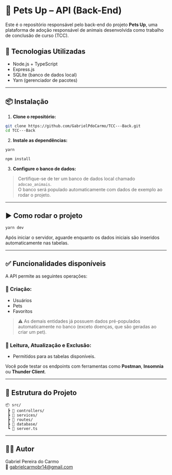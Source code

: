 # 🐾 Pets Up – API (Back-End)

Este é o repositório responsável pelo back-end do projeto **Pets Up**, uma plataforma de adoção responsável de animais desenvolvida como trabalho de conclusão de curso (TCC).

## 🚀 Tecnologias Utilizadas

- Node.js + TypeScript
- Express.js
- SQLite (banco de dados local)
- Yarn (gerenciador de pacotes)

---

## 📦 Instalação

1. **Clone o repositório:**

```bash
git clone https://github.com/GabrielPdoCarmo/TCC---Back.git
cd TCC---Back
```

2. **Instale as dependências:**

```bash
yarn
```
```bash
npm install
```

3. **Configure o banco de dados:**

> Certifique-se de ter um banco de dados local chamado `adocao_animais`.  
O banco será populado automaticamente com dados de exemplo ao rodar o projeto.

---

## ▶️ Como rodar o projeto

```bash
yarn dev
```

Após iniciar o servidor, aguarde enquanto os dados iniciais são inseridos automaticamente nas tabelas.

---

## ✅ Funcionalidades disponíveis

A API permite as seguintes operações:

### 📌 Criação:
- Usuários
- Pets
- Favoritos
> ⚠️ As demais entidades já possuem dados pré-populados automaticamente no banco (exceto doenças, que são geradas ao criar um pet).

### 🔁 Leitura, Atualização e Exclusão:
- Permitidos para as tabelas disponíveis.

Você pode testar os endpoints com ferramentas como **Postman**, **Insomnia** ou **Thunder Client**.

---

## 📁 Estrutura do Projeto

```
📦 src/
 ┣ 📂 controllers/
 ┣ 📂 services/
 ┣ 📂 routes/
 ┣ 📂 database/
 ┗ 📜 server.ts
```
---

## 👨‍💻 Autor

Gabriel Pereira do Carmo  
📧 gabrielcarmobr14@gmail.com
